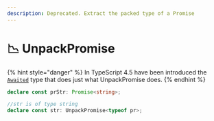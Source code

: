 ```yaml
---
description: Deprecated. Extract the packed type of a Promise
---
```


# 📉 UnpackPromise

{% hint style="danger" %}
In TypeScript 4.5 have been introduced the [`Awaited`](https://www.typescriptlang.org/docs/handbook/release-notes/typescript-4-5.html#the-awaited-type-and-promise-improvements) type that does just what UnpackPromise does.
{% endhint %}

```typescript
declare const prStr: Promise<string>;

//str is of type string
declare const str: UnpackPromise<typeof pr>;
```
